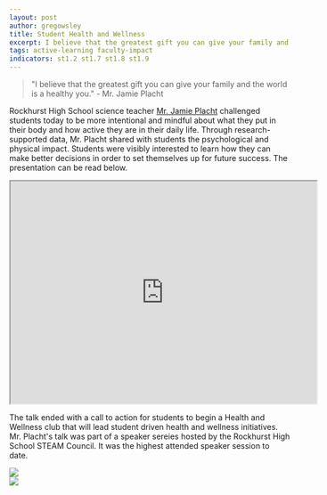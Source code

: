 ```yaml
---
layout: post
author: gregowsley
title: Student Health and Wellness
excerpt: I believe that the greatest gift you can give your family and the world is a healthy you.
tags: active-learning faculty-impact
indicators: st1.2 st1.7 st1.8 st1.9
---
```


<blockquote>"I believe that the greatest gift you can give your family and the world is a healthy you." - Mr. Jamie Placht</blockquote>

Rockhurst High School science teacher [Mr. Jamie Placht](https://alumservicecorps.org/the-beauty-of-the-moment/) challenged students today to be more intentional and mindful about what they put in their body and how active they are in their daily life. Through research-supported data, Mr. Placht shared with students the psychological and physical impact. Students were visibly interested to learn how they can make better decisions in order to set themselves up for future success. The presentation can be read below.

<iframe width="550" height="400" src="https://prezi.com/view/VSgw3dqGQofyrAlgcVmF//embed" webkitallowfullscreen="1" mozallowfullscreen="1" allowfullscreen="1"></iframe> 

The talk ended with a call to action for students to begin a Health and Wellness club that will lead student driven health and wellness initiatives. Mr. Placht's talk was part of a speaker sereies hosted by the Rockhurst High School STEAM Council. It was the highest attended speaker session to date. 

<div class="flex-wrapper">
  <div class="x1"><img src="{{ site.baseurl }}/img/HealthWellness1.JPG"></div>
  <div class="x1"><img src="{{ site.baseurl }}/img/HealthWellness2.JPG"></div>
</div>

